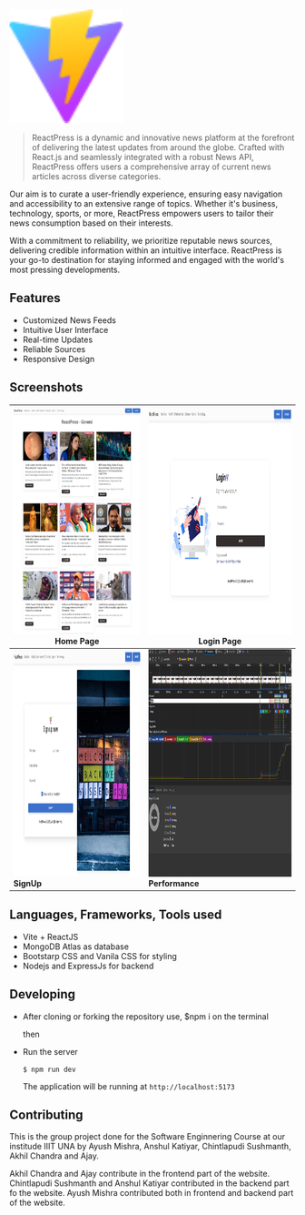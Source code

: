 <img src="public\vite.svg" alt="logo" width=200 height=200>


> ReactPress is a dynamic and innovative news platform at the forefront of delivering the latest updates from around the globe. Crafted with React.js and seamlessly integrated with a robust News API, ReactPress offers users a comprehensive array of current news articles across diverse categories.

Our aim is to curate a user-friendly experience, ensuring easy navigation and accessibility to an extensive range of topics. Whether it's business, technology, sports, or more, ReactPress empowers users to tailor their news consumption based on their interests.

With a commitment to reliability, we prioritize reputable news sources, delivering credible information within an intuitive interface. ReactPress is your go-to destination for staying informed and engaged with the world's most pressing developments.

## Features

- Customized News Feeds
- Intuitive User Interface
- Real-time Updates
- Reliable Sources
- Responsive Design

## Screenshots

| <img src="src\assets\1.png"  width=400 height=400> Home Page   | <img src="src\assets\2.png" width=400 height=400> **Login Page**    |
| ------------------------------------------------------------------- | -------------------------------------------------------------- |
| <div ><img src="src\assets\3.png" alt="complaint" width=400 height=400 style="display:inline-block"> **SignUp**|<img src="src\assets\4.png" alt="dashboard" width=400 height=400 style="display:inline-block"> **Performance** |</div>

## Languages, Frameworks, Tools used


- Vite + ReactJS
- MongoDB Atlas as database
- Bootstarp CSS and Vanila CSS for styling
- Nodejs and ExpressJs for backend    

## Developing

- After cloning or forking the repository use,
    $npm i on the terminal
  
  then

- Run the server
    ```shell
    $ npm run dev
    ```

    The application will be running at `http://localhost:5173`

## Contributing

This is the group project done for the Software Enginnering Course at our institude IIIT UNA by Ayush Mishra, Anshul Katiyar, Chintlapudi Sushmanth, Akhil Chandra and Ajay.

Akhil Chandra and Ajay contribute in the frontend part of the website.
Chintlapudi Sushmanth and Anshul Katiyar contributed in the backend part fo the website.
Ayush Mishra contributed both in frontend and backend part of the website.
